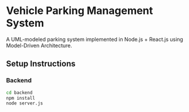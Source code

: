 # Vehicle Parking Management System

A UML-modeled parking system implemented in Node.js + React.js using Model-Driven Architecture.

## Setup Instructions

### Backend
```bash
cd backend
npm install
node server.js

